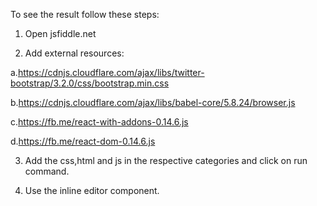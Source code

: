 To see the result follow these steps:

1. Open jsfiddle.net

2. Add external resources:

  a.https://cdnjs.cloudflare.com/ajax/libs/twitter-bootstrap/3.2.0/css/bootstrap.min.css
  
  b.https://cdnjs.cloudflare.com/ajax/libs/babel-core/5.8.24/browser.js
  
  c.https://fb.me/react-with-addons-0.14.6.js
  
  d.https://fb.me/react-dom-0.14.6.js
  
3. Add the css,html and js in the respective categories and click on run command.

4. Use the inline editor component.
